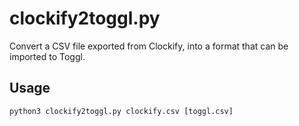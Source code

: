 # clockify2toggl.py

Convert a CSV file exported from Clockify, into a format that can be imported to Toggl.

## Usage

```
python3 clockify2toggl.py clockify.csv [toggl.csv]
```
